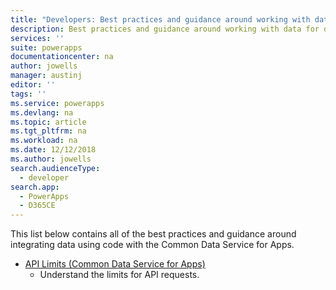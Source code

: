 ```yaml
---
title: "Developers: Best practices and guidance around working with data for the Common Data Service for Apps | Microsoft Docs"
description: Best practices and guidance around working with data for developers of the Common Data Service for Apps in PowerApps.
services: ''
suite: powerapps
documentationcenter: na
author: jowells
manager: austinj
editor: ''
tags: ''
ms.service: powerapps
ms.devlang: na
ms.topic: article
ms.tgt_pltfrm: na
ms.workload: na
ms.date: 12/12/2018
ms.author: jowells
search.audienceType: 
  - developer
search.app: 
  - PowerApps
  - D365CE
---
```


This list below contains all of the best practices and guidance around integrating data using code with the Common Data Service for Apps.
- [API Limits (Common Data Service for Apps)](../../api-limits.md)<br />
  - Understand the limits for API requests.